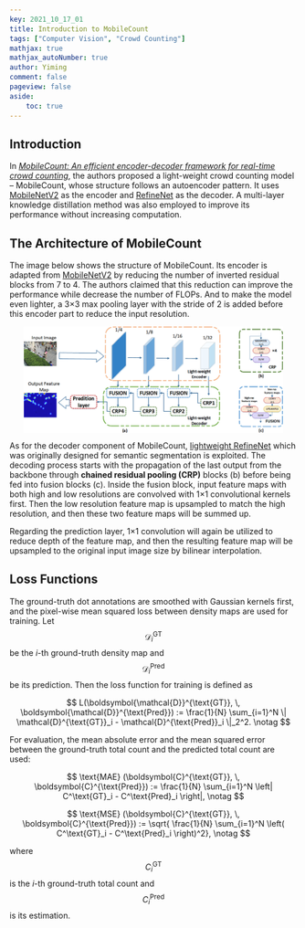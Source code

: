 ```yaml
---
key: 2021_10_17_01
title: Introduction to MobileCount
tags: ["Computer Vision", "Crowd Counting"]
mathjax: true
mathjax_autoNumber: true
author: Yiming
comment: false
pageview: false
aside:
    toc: true
---
```


<style>
.center1 {
  display: block;
  margin-left: auto;
  margin-right: auto;
  width: 10%;
}
</style>

<style>
.center2 {
  display: block;
  margin-left: auto;
  margin-right: auto;
  width: 20%;
}
</style>

<style>
.center3 {
  display: block;
  margin-left: auto;
  margin-right: auto;
  width: 30%;
}
</style>

<style>
.center4 {
  display: block;
  margin-left: auto;
  margin-right: auto;
  width: 40%;
}
</style>

<style>
.center5 {
  display: block;
  margin-left: auto;
  margin-right: auto;
  width: 50%;
}
</style>

<style>
.center6 {
  display: block;
  margin-left: auto;
  margin-right: auto;
  width: 60%;
}
</style>

<style>
.center7 {
  display: block;
  margin-left: auto;
  margin-right: auto;
  width: 70%;
}
</style>

<style>
.center8 {
  display: block;
  margin-left: auto;
  margin-right: auto;
  width: 80%;
}
</style>

<style>
.center9 {
  display: block;
  margin-left: auto;
  margin-right: auto;
  width: 90%;
}
</style>

## Introduction

In [*MobileCount: An efficient encoder-decoder framework for real-time crowd counting*](https://www.sciencedirect.com/science/article/abs/pii/S0925231220308912), the authors proposed a light-weight crowd counting model – MobileCount, whose structure follows an autoencoder pattern. It uses [MobileNetV2](https://arxiv.org/abs/1801.04381) as the encoder and [RefineNet](https://arxiv.org/abs/1611.06612) as the decoder. A multi-layer knowledge distillation method was also employed to improve its performance without increasing computation.

## The Architecture of MobileCount

The image below shows the structure of MobileCount. Its encoder is adapted from [MobileNetV2](https://yimingma.github.io/2021/10/08/introduction-to-MobileNetV2.html) by reducing the number of inverted residual blocks from 7 to 4. The authors claimed that this reduction can improve the performance while decrease the number of FLOPs. And to make the model even lighter, a 3×3 max pooling layer with the stride of 2 is added before this encoder part to reduce the input resolution. 

<img src="/posts.assets/2021-10-17-introduction-to-MobileCount.assets/architecture_of_mobile_count.png" alt="The Structure of MobileCount" class="center9">

As for the decoder component of MobileCount, [lightweight RefineNet](https://arxiv.org/abs/1810.03272) which was originally designed for semantic segmentation is exploited. The decoding process starts with the propagation of the last output from the backbone through **chained residual pooling (CRP)** blocks (b) before being fed into fusion blocks (c). Inside the fusion block, input feature maps with both high and low resolutions are convolved with 1×1 convolutional kernels first. Then the low resolution feature map is upsampled to match the high resolution, and then these two feature maps will be summed up.

Regarding the prediction layer, 1×1 convolution will again be utilized to reduce depth of the feature map, and then the resulting feature map will be upsampled to the original input image size by bilinear interpolation.

## Loss Functions

The ground-truth dot annotations are smoothed with Gaussian kernels first, and the pixel-wise mean squared loss between density maps are used for training. Let $$\mathcal{D}^{\text{GT}}_i$$ be the $i$-th ground-truth density map and $$\mathcal{D}^{\text{Pred}}_i$$ be its prediction. Then the loss function for training is defined as

$$
L(\boldsymbol{\mathcal{D}}^{\text{GT}}, \, \boldsymbol{\mathcal{D}}^{\text{Pred}}) := \frac{1}{N} \sum_{i=1}^N \| \mathcal{D}^{\text{GT}}_i - \mathcal{D}^{\text{Pred}}_i \|_2^2. \notag
$$

For evaluation, the mean absolute error and the mean squared error between the ground-truth total count and the predicted total count are used:

$$
\text{MAE} (\boldsymbol{C}^{\text{GT}}, \, \boldsymbol{C}^{\text{Pred}}) := \frac{1}{N} \sum_{i=1}^N \left| C^\text{GT}_i - C^\text{Pred}_i \right|, \notag
$$

$$
\text{MSE} (\boldsymbol{C}^{\text{GT}}, \, \boldsymbol{C}^{\text{Pred}}) := \sqrt{ \frac{1}{N} \sum_{i=1}^N \left( C^\text{GT}_i - C^\text{Pred}_i \right)^2}, \notag
$$

where $$C^\text{GT}_i$$ is the $i$-th ground-truth total count and $$C^\text{Pred}_i$$ is its estimation. 